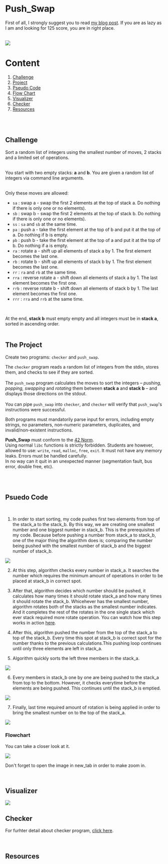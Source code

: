 # Push_Swap

First of all, I strongly suggest you to read [my blog post](https://medium.com/@ayogun/push-swap-c1f5d2d41e97). If you are as lazy as I am and looking for 125 score, you are in right place.

</br>

<img src="./img/PUSH SWAP.png">

</br>

# Content

1. [Challenge](#challenge)
2. [Project](#the-project)
3. [Pseudo Code](#psuedo-code)
4. [Flow Chart](#flowchart)
5. [Visualizer](#visualizer)
6. [Checker](#checker)
7. [Resources](#resources)

</br></br>

## Challenge

Sort a random list of integers using the smallest number of moves, 2 stacks
and a limited set of operations. <br />
<br />

You start with two empty stacks: **a** and **b**. You are given a random list of integers via command line arguments.
<br />
<br />

Only these moves are allowed:
- `sa` : swap a - swap the first 2 elements at the top of stack a. Do nothing if there is only one or no elements).
- `sb` : swap b - swap the first 2 elements at the top of stack b. Do nothing if there is only one or no elements).
- `ss` : `sa` and `sb` at the same time.
- `pa` : push a - take the first element at the top of b and put it at the top of a. Do
nothing if b is empty.
- `pb` : push b - take the first element at the top of a and put it at the top of b. Do
nothing if a is empty.
- `ra` : rotate a - shift up all elements of stack a by 1. The first element becomes
the last one.
- `rb` : rotate b - shift up all elements of stack b by 1. The first element becomes the last one.
- `rr` : `ra` and `rb` at the same time.
- `rra` : reverse rotate a - shift down all elements of stack a by 1. The last element becomes the first one.
- `rrb` : reverse rotate b - shift down all elements of stack b by 1. The last element becomes the first one.
- `rrr` : `rra` and `rrb` at the same time.
<br />

At the end, **stack b** must empty empty and all integers must be in **stack a**, sorted in ascending order. <br />
<br />

## The Project
Create two programs: ```checker``` and ```push_swap```. <br />

The ```checker``` program reads a random list of integers from the stdin, stores them, and checks to see
if they are sorted. <br />
<br />
The ```push_swap``` program calculates the moves to sort the integers – *pushing, popping, swapping* and *rotating* 
them between **stack a** and **stack b** – and displays those directions on the stdout. <br />
<br />
You can pipe ```push_swap``` into ```checker```, and ```checker``` will verify that ```push_swap```'s instructions were successful. 
<br />

Both programs must mandatorily parse input for errors, including empty strings, no parameters, 
non-numeric parameters, duplicates, and invalid/non-existent instructions.

**Push_Swap** must conform to the [42 Norm](https://cdn.intra.42.fr/pdf/pdf/960/norme.en.pdf). <br />
Using normal ```libc``` functions is strictly forbidden. Students are however, allowed to use: ```write```, ```read```, ```malloc```, ```free```, ```exit```. 
It must not have any memory leaks. Errors must be handled carefully. <br />
In no way can it quit in an unexpected manner (segmentation fault, bus error, double free, etc).

</br></br>

## Psuedo Code

</br>

1. In order to start sorting, my code pushes first two elements from top of the stack_a to the stack_b. By this way, we are creating one smallest number and one biggest number in stack_b. This is the prerequisites of my code. Because before pushing a number from stack_a to stack_b, one of the major thing the algorithm does is; comparing the number being pushed with the smallest number of stack_b and the biggest number of stack_b.

<img src="./img/first_two.png">

2. At this step, algorithm checks every number in stack_a. It searches the number which requires the minimum amount of operations in order to be placed at stack_b in correct spot.

3. After that, algorithm decides which number should be pushed, it calculates how many times it should rotate stack_a and how many times it should rotate the stack_b. Whicehever has the smallest number, algorithm rotates both of the stacks as the smallest number indicates. And it completes the rest of the rotates in the one single stack which ever stack required more rotate operation. You can watch how this step works in action [here](#visualizer).

4. After this, algorithm pushed the number from the top of the stack_a to top of the stack_b. Every time this spot at stack_b is correct spot for the number thanks to the previous calculations.This pushing loop continues until only three elements are left in stack_a. 

5. Algorithm quickly sorts the left three members in the stack_a.

<img src="./img/last_three.png">

6. Every members in stack_b one by one are being pushed to the stack_a from top to the bottom. However, it checks everytime before the elements are being pushed. This continues until the stack_b is emptied.

<img src="./img/emptied_b.png">

7. Finally, last time required amount of rotation is being applied in order to bring the smallest number on to the top of the stack_a.

<img src="./img/final.png">

</br>

### Flowchart

You can take a closer look at it.

<img src="./img/flow-chart.svg"/>

Don't forget to open the image in new_tab in order to make zoom in.

</br>

## Visualizer

<img src="./img/push_swap_visualizer.gif">

</br>

## Checker

For furhter detail about checker program, [click here](./srcs/checker/README.md).

</br>

## Resources

